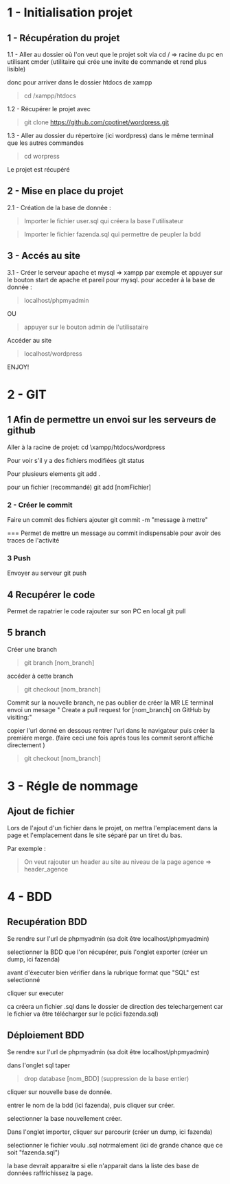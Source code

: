 ﻿# 1 - Initialisation projet

## 1 - Récupération du projet

1.1 - Aller au dossier où l'on veut que le projet soit via
cd / => racine du pc en utilisant cmder (utilitaire qui crée une invite de commande et rend plus lisible)

donc pour arriver dans le dossier htdocs de xampp
>cd /xampp/htdocs

1.2 - Récupérer le projet avec

> git clone https://github.com/cpotinet/wordpress.git

1.3 - Aller au dossier du répertoire (ici wordpress) dans le même terminal que les autres commandes

> cd worpress

Le projet est récupéré

## 2 - Mise en place du projet

2.1 - Création de la base de donnée :

>Importer le fichier user.sql qui créera la base l'utilisateur

>Importer le fichier fazenda.sql qui permettre de peupler la bdd

## 3 - Accés au site

3.1 - Créer le serveur apache et mysql => xampp par exemple et appuyer sur le bouton start de apache et pareil pour mysql.
pour acceder à la base de donnée :

>localhost/phpmyadmin

OU

>appuyer sur le bouton admin de l'utilisataire

Accéder au site

>localhost/wordpress

ENJOY!

# 2 - GIT

## 1 Afin de permettre un envoi sur les serveurs de github

Aller à la racine de projet:
cd \xampp/htdocs/wordpress

Pour voir s'il y a des fichiers modifiées
git status

Pour plusieurs elements
git add . 

pour un fichier (recommandé)
git add [nomFichier]

### 2 - Créer le commit 

Faire un commit des fichiers ajouter
git commit -m "message à mettre"

=== Permet de mettre un message au commit indispensable pour avoir des traces de l'activité

### 3 Push

Envoyer au serveur
git push

## 4 Recupérer le code 

Permet de rapatrier le code rajouter sur son PC en local
git pull

## 5 branch

Créer une branch
> git branch [nom_branch]

accéder à cette branch
>git checkout [nom_branch]

Commit sur la nouvelle branch, ne pas oublier de créer la MR 
LE terminal envoi un mesage " Create a pull request for [nom_branch] on GitHub by visiting:"

copier l'url donné en dessous
rentrer l'url dans le navigateur 
puis créer la premiére merge. (faire ceci une fois aprés tous les commit seront affiché directement )
>git checkout [nom_branch]

# 3 - Régle de nommage 

## Ajout de fichier 

Lors de l'ajout d'un fichier dans le projet, on mettra l'emplacement dans la page et l'emplacement dans le site séparé par un tiret du bas.

Par exemple : 

>On veut rajouter un header au site au niveau de la page agence => header_agence 

# 4 - BDD 

## Recupération BDD

Se rendre sur l'url de phpmyadmin (sa doit être localhost/phpmyadmin)

selectionner la BDD que l'on récupérer, puis l'onglet exporter (créer un dump, ici fazenda)

avant d'éxecuter bien vérifier dans la rubrique format que "SQL" est selectionné

cliquer sur executer

ca créera un fichier .sql dans le dossier de direction des telechargement car le fichier va être télécharger sur le pc(ici fazenda.sql)
 
## Déploiement BDD

Se rendre sur l'url de phpmyadmin (sa doit être localhost/phpmyadmin)

dans l'onglet sql taper 
>drop database [nom_BDD] (suppression de la base entier)

cliquer sur nouvelle base de donnée.

entrer le nom de la bdd (ici fazenda), puis cliquer sur créer.

selectionner la base nouvellement créer.

Dans l'onglet importer, cliquer sur parcourir (créer un dump, ici fazenda)

selectionner le fichier voulu .sql notrmalement (ici de grande chance que ce soit "fazenda.sql")

la base devrait apparaitre si elle n'apparait dans la liste des base de données raffrichissez la page.








